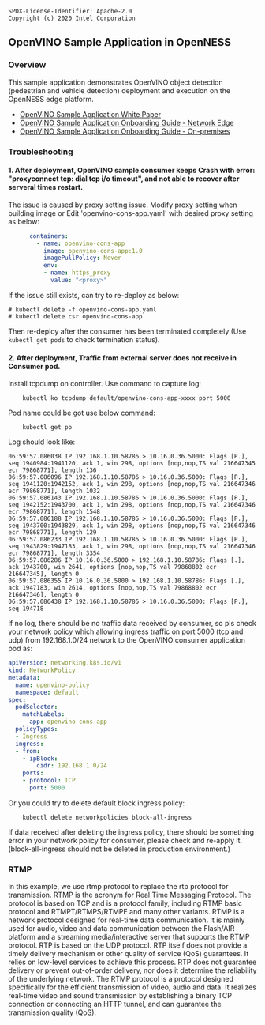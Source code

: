 ```text
SPDX-License-Identifier: Apache-2.0
Copyright (c) 2020 Intel Corporation
```

## OpenVINO Sample Application in OpenNESS

### Overview
This sample application demonstrates OpenVINO object detection (pedestrian and vehicle detection) deployment and execution on the OpenNESS edge platform.

- [OpenVINO Sample Application White Paper](https://github.com/otcshare/specs/blob/master/doc/applications/openness_openvino.md)
- [OpenVINO Sample Application Onboarding Guide - Network Edge](https://github.com/otcshare/specs/blob/master/doc/applications-onboard/network-edge-applications-onboarding.md#onboarding-openvino-application)
- [OpenVINO Sample Application Onboarding Guide - On-premises](https://github.com/otcshare/specs/blob/master/doc/applications-onboard/on-premises-applications-onboarding.md#onboarding-openvino-applications)


### Troubleshooting

#### 1. After deployment, OpenVINO sample consumer keeps Crash with error: "proxyconnect tcp: dial tcp i/o timeout", and not able to recover after serveral times restart.

The issue is caused by proxy setting issue. Modify proxy setting when building image or Edit 'openvino-cons-app.yaml' with desired proxy setting as below:
```yaml
      containers:
        - name: openvino-cons-app
          image: openvino-cons-app:1.0
          imagePullPolicy: Never
          env:
          - name: https_proxy
            value: "<proxy>"

```

If the issue still exists, can try to re-deploy as below:
```shell
# kubectl delete -f openvino-cons-app.yaml
# kubectl delete csr openvino-cons-app
```

Then re-deploy after the consumer has been terminated completely (Use `kubectl get pods` to check termination status).  
#### 2. After deployment, Traffic from external server does not receive in Consumer pod.
Install tcpdump on controller.
Use command to capture log:
```shell
    kubectl ko tcpdump default/openvino-cons-app-xxxx port 5000
```
Pod name could be got use below command:
```shell
    kubectl get po 
```    
Log should look like:
```log
06:59:57.086038 IP 192.168.1.10.58786 > 10.16.0.36.5000: Flags [P.], seq 1940984:1941120, ack 1, win 298, options [nop,nop,TS val 216647345 ecr 79868771], length 136
06:59:57.086096 IP 192.168.1.10.58786 > 10.16.0.36.5000: Flags [P.], seq 1941120:1942152, ack 1, win 298, options [nop,nop,TS val 216647346 ecr 79868771], length 1032
06:59:57.086143 IP 192.168.1.10.58786 > 10.16.0.36.5000: Flags [P.], seq 1942152:1943700, ack 1, win 298, options [nop,nop,TS val 216647346 ecr 79868771], length 1548
06:59:57.086188 IP 192.168.1.10.58786 > 10.16.0.36.5000: Flags [P.], seq 1943700:1943829, ack 1, win 298, options [nop,nop,TS val 216647346 ecr 79868771], length 129
06:59:57.086233 IP 192.168.1.10.58786 > 10.16.0.36.5000: Flags [P.], seq 1943829:1947183, ack 1, win 298, options [nop,nop,TS val 216647346 ecr 79868771], length 3354
06:59:57.086286 IP 10.16.0.36.5000 > 192.168.1.10.58786: Flags [.], ack 1943700, win 2641, options [nop,nop,TS val 79868802 ecr 216647345], length 0
06:59:57.086355 IP 10.16.0.36.5000 > 192.168.1.10.58786: Flags [.], ack 1947183, win 2614, options [nop,nop,TS val 79868802 ecr 216647346], length 0
06:59:57.086438 IP 192.168.1.10.58786 > 10.16.0.36.5000: Flags [P.], seq 194718
```
If no log, there should be no traffic data received by consumer, so pls check your network policy which allowing ingress traffic on port 5000 (tcp and udp) from 192.168.1.0/24 network to the OpenVINO consumer application pod as:
```yaml
apiVersion: networking.k8s.io/v1
kind: NetworkPolicy
metadata:
  name: openvino-policy
  namespace: default
spec:
  podSelector:
    matchLabels:
      app: openvino-cons-app
  policyTypes:
  - Ingress
  ingress:
  - from:
    - ipBlock:
        cidr: 192.168.1.0/24
    ports:
    - protocol: TCP
      port: 5000
```
Or you could try to delete default block ingress policy:
```shell
    kubectl delete networkpolicies block-all-ingress
```
If data received after deleting the ingress policy, there should be something error in your network policy for consumer, please check and re-apply it. (block-all-ingress should not be deleted in production environment.)
### RTMP
In this example, we use rtmp protocol to replace the rtp protocol for transmission.
RTMP is the acronym for Real Time Messaging Protocol. The protocol is based on TCP and is a protocol family, including RTMP basic protocol and RTMPT/RTMPS/RTMPE and many other variants. RTMP is a network protocol designed for real-time data communication. It is mainly used for audio, video and data communication between the Flash/AIR platform and a streaming media/interactive server that supports the RTMP protocol.
RTP is based on the UDP protocol. RTP itself does not provide a timely delivery mechanism or other quality of service (QoS) guarantees. It relies on low-level services to achieve this process. RTP does not guarantee delivery or prevent out-of-order delivery, nor does it determine the reliability of the underlying network. The RTMP protocol is a protocol designed specifically for the efficient transmission of video, audio and data. It realizes real-time video and sound transmission by establishing a binary TCP connection or connecting an HTTP tunnel, and can guarantee the transmission quality (QoS).
